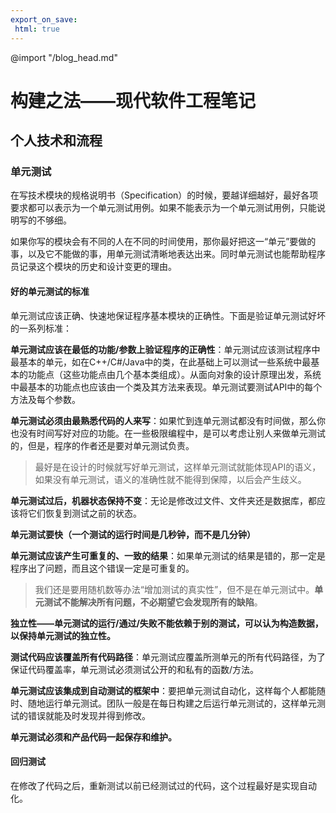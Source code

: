 ```yaml
---
export_on_save:
 html: true
---
```


@import "/blog_head.md"

# 构建之法——现代软件工程笔记

## 个人技术和流程

### 单元测试

在写技术模块的规格说明书（Specification）的时候，要越详细越好，最好各项要求都可以表示为一个单元测试用例。如果不能表示为一个单元测试用例，只能说明写的不够细。

如果你写的模块会有不同的人在不同的时间使用，那你最好把这一“单元”要做的事，以及它不能做的事，用单元测试清晰地表达出来。同时单元测试也能帮助程序员记录这个模块的历史和设计变更的理由。

#### 好的单元测试的标准

单元测试应该正确、快速地保证程序基本模块的正确性。下面是验证单元测试好坏的一系列标准：

**单元测试应该在最低的功能/参数上验证程序的正确性**：单元测试应该测试程序中最基本的单元，如在C++/C#/Java中的类，在此基础上可以测试一些系统中最基本的功能点（这些功能点由几个基本类组成）。从面向对象的设计原理出发，系统中最基本的功能点也应该由一个类及其方法来表现。单元测试要测试API中的每个方法及每个参数。

**单元测试必须由最熟悉代码的人来写**：如果忙到连单元测试都没有时间做，那么你也没有时间写好对应的功能。在一些极限编程中，是可以考虑让别人来做单元测试的，但是，程序的作者还是要对单元测试负责。

> 最好是在设计的时候就写好单元测试，这样单元测试就能体现API的语义，如果没有单元测试，语义的准确性就不能得到保障，以后会产生歧义。

**单元测试过后，机器状态保持不变**：无论是修改过文件、文件夹还是数据库，都应该将它们恢复到测试之前的状态。

**单元测试要快（一个测试的运行时间是几秒钟，而不是几分钟）**

**单元测试应该产生可重复的、一致的结果**：如果单元测试的结果是错的，那一定是程序出了问题，而且这个错误一定是可重复的。

> 我们还是要用随机数等办法“增加测试的真实性”，但不是在单元测试中。**单元测试不能解决所有问题，不必期望它会发现所有的缺陷**。


**独立性——单元测试的运行/通过/失败不能依赖于别的测试，可以认为构造数据，以保持单元测试的独立性。**

**测试代码应该覆盖所有代码路径**：单元测试应覆盖所测单元的所有代码路径，为了保证代码覆盖率，单元测试必须测试公开的和私有的函数/方法。

**单元测试应该集成到自动测试的框架中**：要把单元测试自动化，这样每个人都能随时、随地运行单元测试。团队一般是在每日构建之后运行单元测试的，这样单元测试的错误就能及时发现并得到修改。

**单元测试必须和产品代码一起保存和维护。**

#### 回归测试

在修改了代码之后，重新测试以前已经测试过的代码，这个过程最好是实现自动化。

